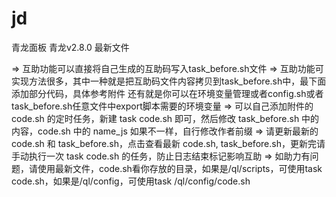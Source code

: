 # jd
青龙面板  青龙v2.8.0 最新文件

=> 互助功能可以直接将自己生成的互助码写入task_before.sh文件
=> 互助功能可实现方法很多，其中一种就是把互助码文件内容拷贝到task_before.sh中，最下面添加部分代码，具体参考附件
   还有就是你可以在环境变量管理或者config.sh或者task_before.sh任意文件中export脚本需要的环境变量
=> 可以自己添加附件的 code.sh 的定时任务，新建 task code.sh 即可，然后修改 task_before.sh 中的内容，code.sh 中的 name_js 如果不一样，自行修改作者前缀
=> 请更新最新的 code.sh 和 task_before.sh，点击查看最新 code.sh, task_before.sh，更新完请手动执行一次 task code.sh 的任务，防止日志结束标记影响互助
=> 如助力有问题，请使用最新文件，code.sh看你存放的目录，如果是/ql/scripts，可使用task code.sh，如果是/ql/config，可使用task /ql/config/code.sh
